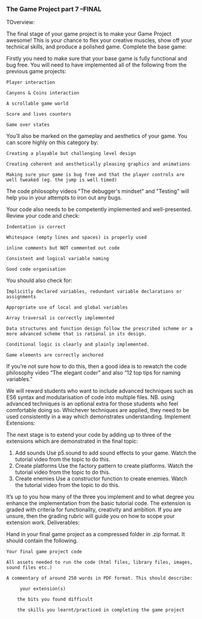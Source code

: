 ### The Game Project part 7 –FINAL


TOverview:

The final stage of your game project is to make your Game Project awesome! This is your chance to flex your creative muscles, show off your technical skills, and produce a polished game.
Complete the base game:

Firstly you need to make sure that your base game is fully functional and bug free. You will need to have implemented all of the following from the previous game projects:

    Player interaction

    Canyons & Coins interaction 

    A scrollable game world 

    Score and lives counters 

    Game over states

You’ll also be marked on the gameplay and aesthetics of your game. You can score highly on this category by:

    Creating a playable but challenging level design

    Creating coherent and aesthetically pleasing graphics and animations

    Making sure your game is bug free and that the player controls are well tweaked (eg. the jump is well timed)

The code philosophy videos "The debugger's mindset" and "Testing" will help you in your attempts to iron out any bugs. 

Your code also needs to be competently implemented and well-presented. Review your code and check:

    Indentation is correct

    Whitespace (empty lines and spaces) is properly used

    inline comments but NOT commented out code

    Consistent and logical variable naming

    Good code organisation 

You should also check for:

    Implicitly declared variables, redundant variable declarations or assignments 

    Appropriate use of local and global variables 

    Array traversal is correctly implemented

    Data structures and function design follow the prescribed scheme or a more advanced scheme that is rational in its design.

    Conditional logic is clearly and plainly implemented. 

    Game elements are correctly anchored

If you’re not sure how to do this, then a good idea is to rewatch the code philosophy video “The elegant coder” and also “12 top tips for naming variables.”


We will reward students who want to include advanced techniques such as ES6 syntax and modularisation of code into multiple files. NB. using advanced techniques is an optional extra for those students who feel comfortable doing so. Whichever techniques are applied, they need to be used consistently in a way which demonstrates understanding. 
Implement Extensions:

The next stage is to extend your code by adding up to three of the extensions which are demonstrated in the final topic:

1. Add sounds Use p5.sound to add sound effects to your game. Watch the tutorial video from the topic to do this. 
2. Create platforms Use the factory pattern to create platforms. Watch the tutorial video from the topic to do this. 
3. Create enemies Use a constructor function to create enemies. Watch the tutorial video from the topic to do this. 

It’s up to you how many of the three you implement and to what degree you enhance the implementation from the basic tutorial code. The extension is graded with criteria for functionality, creativity and ambition. If you are unsure, then the grading rubric will guide you on how to scope your extension work.
Deliverables:

Hand in your final game project as a compressed folder in .zip format. It should contain the following.    

    Your final game project code     

    All assets needed to run the code (html files, library files, images, sound files etc.)

    A commentary of around 250 words in PDF format. This should describe:   

         your extension(s) 

        the bits you found difficult

        the skills you learnt/practiced in completing the game project